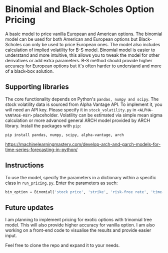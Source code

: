 # Binomial and Black-Scholes Option Pricing 

A basic model to price vanilla European and American options. The binomial model can be used for both American and European options
but Black-Scholes can only be used to price European ones. The model also includes calculation of implied volatility for B-S model.
Binomial model is easier to understand and more intuitive, this allows you to tweak the model for other derivatives or add extra parameters.
B-S method should provide higher accuracy for European options but it's often harder to understand and more of a black-box solution.

## Supporting libraries
The core functionality depends on Python's ```pandas, numpy and scipy```. The stock volatility data is sourced from Alpha Vantage API. To implement it, you will
need an API key. Please specify it in ```stock_volatility.py``` in ```<ALPHA-VANTAGE-KEY>``` placeholder. Volatility can be estimated via simple mean sigma calculation
or more advanced general ARCH model provided by ARCH library. Install the packages with ```pip```:

```pip install pandas, numpy, scipy, alpha-vantage, arch```

https://machinelearningmastery.com/develop-arch-and-garch-models-for-time-series-forecasting-in-python/

## Instructions
To use the model, specify the parameters in a dictionary within a specific class in ```run_pricing.py```. Enter the parameters as such:

```python
bin_option = Binomial('stock price', 'strike', 'risk-free rate', 'time-step', 'no. of steps', '{dict of extra parameters}')
```

## Future updates
I am planning to implement pricing for exotic options with trinomial tree model. This will also provide higher accuracy for vanilla option.
I am also working on a front-end code to visualise the results and provide easier input. 

Feel free to clone the repo and expand it to your needs.
